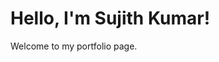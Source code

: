 <!DOCTYPE html>
<html>
<head>
  <title>My Portfolio</title>
  <link rel="stylesheet" href="styles.css">
</head>
<body>
  <h1>Hello, I'm Sujith Kumar!</h1>
  <p>Welcome to my portfolio page.</p>
  <!-- Add your projects and details here -->
</body>
</html>
